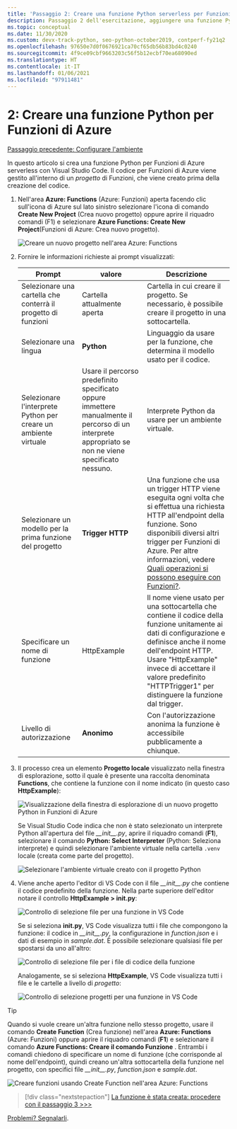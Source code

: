 ```yaml
---
title: 'Passaggio 2: Creare una funzione Python serverless per Funzioni di Azure con VS Code'
description: Passaggio 2 dell'esercitazione, aggiungere una funzione Python serverless usando l'estensione Funzioni di Azure per VS Code.
ms.topic: conceptual
ms.date: 11/30/2020
ms.custom: devx-track-python, seo-python-october2019, contperf-fy21q2
ms.openlocfilehash: 97650e7d0f0676921ca70cf65db56b83bd4c0240
ms.sourcegitcommit: 4f9ce09cbf9663203c56f5b12ecbf70ea68090ed
ms.translationtype: HT
ms.contentlocale: it-IT
ms.lasthandoff: 01/06/2021
ms.locfileid: "97911481"
---
```

# <a name="2-create-a-python-function-for-azure-functions"></a>2: Creare una funzione Python per Funzioni di Azure

[Passaggio precedente: Configurare l'ambiente](tutorial-vs-code-serverless-python-01.md)

In questo articolo si crea una funzione Python per Funzioni di Azure serverless con Visual Studio Code. Il codice per Funzioni di Azure viene gestito all'interno di un _progetto_ di Funzioni, che viene creato prima della creazione del codice.

1. Nell'area **Azure: Functions** (Azure: Funzioni) aperta facendo clic sull'icona di Azure sul lato sinistro selezionare l'icona di comando **Create New Project** (Crea nuovo progetto) oppure aprire il riquadro comandi (F1) e selezionare **Azure Functions: Create New Project**(Funzioni di Azure: Crea nuovo progetto).

    ![Creare un nuovo progetto nell'area Azure: Functions](media/tutorial-vs-code-serverless-python/create-a-new-project-in-azure-functions-explorer.png)

1. Fornire le informazioni richieste ai prompt visualizzati:

    | Prompt | valore | Descrizione |
    | --- | --- | --- |
    | Selezionare una cartella che conterrà il progetto di funzioni | Cartella attualmente aperta | Cartella in cui creare il progetto. Se necessario, è possibile creare il progetto in una sottocartella. |
    | Selezionare una lingua | **Python** | Linguaggio da usare per la funzione, che determina il modello usato per il codice. |
    | Selezionare l'interprete Python per creare un ambiente virtuale | Usare il percorso predefinito specificato oppure immettere manualmente il percorso di un interprete appropriato se non ne viene specificato nessuno. | Interprete Python da usare per un ambiente virtuale. |
    | Selezionare un modello per la prima funzione del progetto | **Trigger HTTP** | Una funzione che usa un trigger HTTP viene eseguita ogni volta che si effettua una richiesta HTTP all'endpoint della funzione. Sono disponibili diversi altri trigger per Funzioni di Azure. Per altre informazioni, vedere [Quali operazioni si possono eseguire con Funzioni?](/azure/azure-functions/functions-overview#what-can-i-do-with-functions). |
    | Specificare un nome di funzione | HttpExample | Il nome viene usato per una sottocartella che contiene il codice della funzione unitamente ai dati di configurazione e definisce anche il nome dell'endpoint HTTP. Usare "HttpExample" invece di accettare il valore predefinito "HTTPTrigger1" per distinguere la funzione dal trigger. |
    | Livello di autorizzazione | **Anonimo** | Con l'autorizzazione anonima la funzione è accessibile pubblicamente a chiunque. |

1. Il processo crea un elemento **Progetto locale** visualizzato nella finestra di esplorazione, sotto il quale è presente una raccolta denominata **Functions**, che contiene la funzione con il nome indicato (in questo caso **HttpExample**):

    ![Visualizzazione della finestra di esplorazione di un nuovo progetto Python in Funzioni di Azure](media/tutorial-vs-code-serverless-python/explorer-view-new-python-project-in-azure-functions.png)

    Se Visual Studio Code indica che non è stato selezionato un interprete Python all'apertura del file *\_\_init\_\_.py*, aprire il riquadro comandi (**F1**), selezionare il comando **Python: Select Interpreter** (Python: Seleziona interprete) e quindi selezionare l'ambiente virtuale nella cartella `.venv` locale (creata come parte del progetto).

    ![Selezionare l'ambiente virtuale creato con il progetto Python](media/tutorial-vs-code-serverless-python/select-virtual-environment-created-with-the-python-project.png)

1. Viene anche aperto l'editor di VS Code con il file *\_\_init\_\_.py* che contiene il codice predefinito della funzione. Nella parte superiore dell'editor notare il controllo **HttpExample > __init.py__**:

    ![Controllo di selezione file per una funzione in VS Code](media/tutorial-vs-code-serverless-python/file-selector-in-azure-functions-editor-01.png)

    Se si seleziona **__init.py__**, VS Code visualizza tutti i file che compongono la funzione: il codice in *\_\_init\_\_.py*, la configurazione in *function.json* e i dati di esempio in *sample.dat*. È possibile selezionare qualsiasi file per spostarsi da uno all'altro:

    ![Controllo di selezione file per i file di codice della funzione](media/tutorial-vs-code-serverless-python/file-selector-in-azure-functions-editor-02.png)

    Analogamente, se si seleziona **HttpExample**, VS Code visualizza tutti i file e le cartelle a livello di *progetto*:

    ![Controllo di selezione progetti per una funzione in VS Code](media/tutorial-vs-code-serverless-python/file-selector-in-azure-functions-editor-03.png)

> [!TIP]
> Quando si vuole creare un'altra funzione nello stesso progetto, usare il comando **Create Function** (Crea funzione) nell'area **Azure: Functions** (Azure: Funzioni) oppure aprire il riquadro comandi (**F1**) e selezionare il comando **Azure Functions: Creare il comando Funzione** . Entrambi i comandi chiedono di specificare un nome di funzione (che corrisponde al nome dell'endpoint), quindi creano un'altra sottocartella della funzione nel progetto, con specifici file *\_\_init\_\_.py*, *function.json* e *sample.dat*.
>
> ![Creare funzioni usando Create Function nell'area Azure: Functions](media/tutorial-vs-code-serverless-python/create-new-functions-in-azure-functions-explorer.png)

> [!div class="nextstepaction"]
> [La funzione è stata creata: procedere con il passaggio 3 >>>](tutorial-vs-code-serverless-python-03.md)

[Problemi? Segnalarli](https://aka.ms/python-functions-qs-ms-survey).
